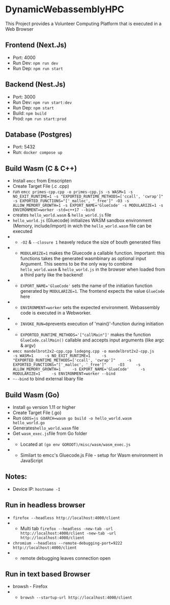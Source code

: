 # DynamicWebassemblyHPC
This Project provides a Volunteer Computing Platform that is executed in a Web Browser

## Frontend (Next.Js)
- Port: 4000
- Run Dev: `npm run dev`
- Run Dep: `npm run start`

## Backend (Nest.Js)
- Port: 3000
- Run Dev: `npm run start:dev`
- Run Dep: `npm start`
- Build: `npm build`
- Prod: `npm run start:prod`

## Database (Postgres)
- Port: 5432
- Run: `docker compose up`

## Build Wasm (C & C++)
- Install `emcc` from Emscripten
- Create Target File (.c .cpp)
- run `emcc primes-cpp.cpp -o primes-cpp.js -s WASM=1 -s NO_EXIT_RUNTIME=1 -s "EXPORTED_RUNTIME_METHODS=['ccall', 'cwrap']" -s EXPORTED_FUNCTIONS="['_malloc', '_free']" -O3 -s ALLOW_MEMORY_GROWTH=1 -s EXPORT_NAME='GlueCode' -s MODULARIZE=1 -s ENVIRONMENT=worker -std=c++17 --bind`
- creates `hello_world.wasm` & `hello_world.js` file
- `hello_world.js` (Gluecode) initializes WASM sandbox environment (Memory, include/import) in wich the `hello_world.wasm` file can be executed
- - `-O2` & `--closure 1` heavely reduce the size of bouth generated files
- - `MODULARIZE=1` makes the Gluecode a callable function. Important: this functions takes the generated wasmbinary as optional input Argument. This seems to be the only way to combine `hello_world.wasm` & `hello_world.js` in the browser when loaded from a third party like the backend!
- - `EXPORT_NAME='GlueCode'` sets the name of the initiation function generated by `MODULARIZE=1`. The frontend expects the value `GlueCode` here
- - `ENVIRONMENT=worker` sets the expected environment. Webassembly code is executed in a Webworker.
- - `INVOKE_RUN=0`prevents execution of 'main()'-function during initiation
- - `EXPORTED_RUNTIME_METHODS='["callMain"]'` makes the function `GlueCode.callMain()` callable and accepts input arguments (like argc & argv)
- `emcc mandelbrot2x2-cpp.cpp lodepng.cpp -o mandelbrot2x2-cpp.js     -s WASM=1     -s NO_EXIT_RUNTIME=1     -s "EXPORTED_RUNTIME_METHODS=['ccall', 'cwrap']"     -s EXPORTED_FUNCTIONS="['_malloc', '_free']"     -O3     -s ALLOW_MEMORY_GROWTH=1     -s EXPORT_NAME='GlueCode'     -s MODULARIZE=1     -s ENVIRONMENT=worker --bind`
- -`--bind` to bind external libary file

## Build Wasm (Go)
- Install `go` version 1.11 or higher
- Create Target File (.go)
- Run `GOOS=js GOARCH=wasm go build -o hello_world.wasm hello_world.go`
- Generates`hello_world.wasm` file
- Get `wasm_exec.js`file from Go folder
- - Located at `(go env GOROOT)/misc/wasm/wasm_exec.js`
- - Similart to emcc's Gluecode.js File - setup for Wasm environment in JavaScript 

## Notes:
- Device IP: `hostname -I`

## Run in headless browser
- `firefox --headless http://localhost:4000/client`
- - Multi tab `firefox --headless -new-tab -url http://localhost:4000/client -new-tab -url http://localhost:4000/client`
- `chromium --headless --remote-debugging-port=9222 http://localhost:4000/client`
- - remote debugging leaves connection open

## Run in text based Browser
- browsh - Firefox
- - `browsh --startup-url http://localhost:4000/client`

